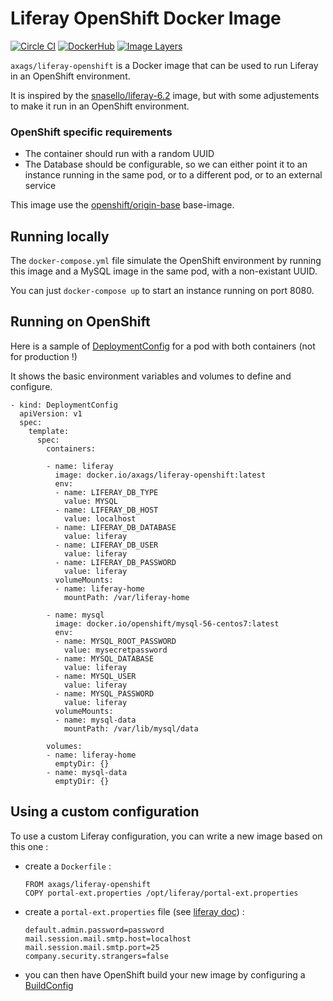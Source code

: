 # Liferay OpenShift Docker Image

[![Circle CI](https://circleci.com/gh/AXA-GROUP-SOLUTIONS/liferay-openshift-docker-image/tree/master.svg?style=shield)](https://circleci.com/gh/AXA-GROUP-SOLUTIONS/liferay-openshift-docker-image/tree/master)
[![DockerHub](https://img.shields.io/badge/docker-axags%2Fliferay--openshift-008bb8.svg)](https://hub.docker.com/r/axags/liferay-openshift/)
[![Image Layers](https://badge.imagelayers.io/axags/liferay-openshift:latest.svg)](https://imagelayers.io/?images=axags/liferay-openshift:latest)

`axags/liferay-openshift` is a Docker image that can be used to run Liferay in an OpenShift environment.

It is inspired by the [snasello/liferay-6.2](https://hub.docker.com/r/snasello/liferay-6.2/) image, but with some adjustements to make it run in an OpenShift environment.

### OpenShift specific requirements

* The container should run with a random UUID
* The Database should be configurable, so we can either point it to an instance running in the same pod, or to a different pod, or to an external service

This image use the [openshift/origin-base](https://hub.docker.com/r/openshift/origin-base/) base-image.

## Running locally

The `docker-compose.yml` file simulate the OpenShift environment by running this image and a MySQL image in the same pod, with a non-existant UUID.

You can just `docker-compose up` to start an instance running on port 8080.

## Running on OpenShift

Here is a sample of [DeploymentConfig](https://docs.openshift.org/latest/rest_api/openshift_v1.html#v1-deploymentconfig) for a pod with both containers (not for production !)

It shows the basic environment variables and volumes to define and configure.

```
- kind: DeploymentConfig
  apiVersion: v1
  spec:
    template:
      spec:
        containers:

        - name: liferay
          image: docker.io/axags/liferay-openshift:latest
          env:
          - name: LIFERAY_DB_TYPE
            value: MYSQL
          - name: LIFERAY_DB_HOST
            value: localhost
          - name: LIFERAY_DB_DATABASE
            value: liferay
          - name: LIFERAY_DB_USER
            value: liferay
          - name: LIFERAY_DB_PASSWORD
            value: liferay
          volumeMounts:
          - name: liferay-home
            mountPath: /var/liferay-home

        - name: mysql
          image: docker.io/openshift/mysql-56-centos7:latest
          env:
          - name: MYSQL_ROOT_PASSWORD
            value: mysecretpassword
          - name: MYSQL_DATABASE
            value: liferay
          - name: MYSQL_USER
            value: liferay
          - name: MYSQL_PASSWORD
            value: liferay
          volumeMounts:
          - name: mysql-data
            mountPath: /var/lib/mysql/data

        volumes:
        - name: liferay-home
          emptyDir: {}
        - name: mysql-data
          emptyDir: {}
```

## Using a custom configuration

To use a custom Liferay configuration, you can write a new image based on this one :

* create a `Dockerfile` :

  ```
  FROM axags/liferay-openshift
  COPY portal-ext.properties /opt/liferay/portal-ext.properties
  ```
* create a `portal-ext.properties` file (see [liferay doc](http://docs.liferay.com/portal/6.2/propertiesdoc/portal.properties.html)) :

  ```
  default.admin.password=password
  mail.session.mail.smtp.host=localhost
  mail.session.mail.smtp.port=25
  company.security.strangers=false
  ```
* you can then have OpenShift build your new image by configuring a [BuildConfig](https://docs.openshift.org/latest/rest_api/openshift_v1.html#v1-buildconfig)
